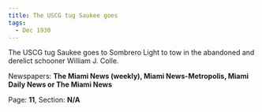```yaml
---  
title: The USCG tug Saukee goes  
tags:  
  - Dec 1930  
---  
```

  
The USCG tug Saukee goes to Sombrero Light to tow in the abandoned and derelict schooner William J. Colle.  
  
Newspapers: **The Miami News (weekly), Miami News-Metropolis, Miami Daily News or The Miami News**  
  
Page: **11**, Section: **N/A** 
